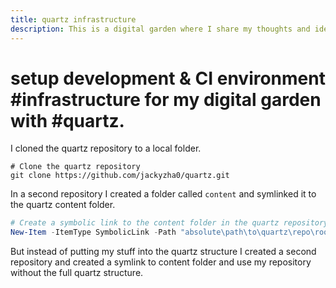 ```yaml
---
title: quartz infrastructure
description: This is a digital garden where I share my thoughts and ideas.
---
```


# setup development & CI environment #infrastructure for my digital garden with #quartz.

I cloned the quartz repository to a local folder.
```shell
# Clone the quartz repository
git clone https://github.com/jackyzha0/quartz.git
```

In a second repository I created a folder called `content` and symlinked it to the quartz content folder.
```powershell
# Create a symbolic link to the content folder in the quartz repository
New-Item -ItemType SymbolicLink -Path "absolute\path\to\quartz\repo\root\content" -Target "absolute\path\to\my-quartz\repository\content"
```


 But instead of putting my stuff into the quartz structure I created a second repository and created a symlink to content folder and use my repository without the full quartz structure.
